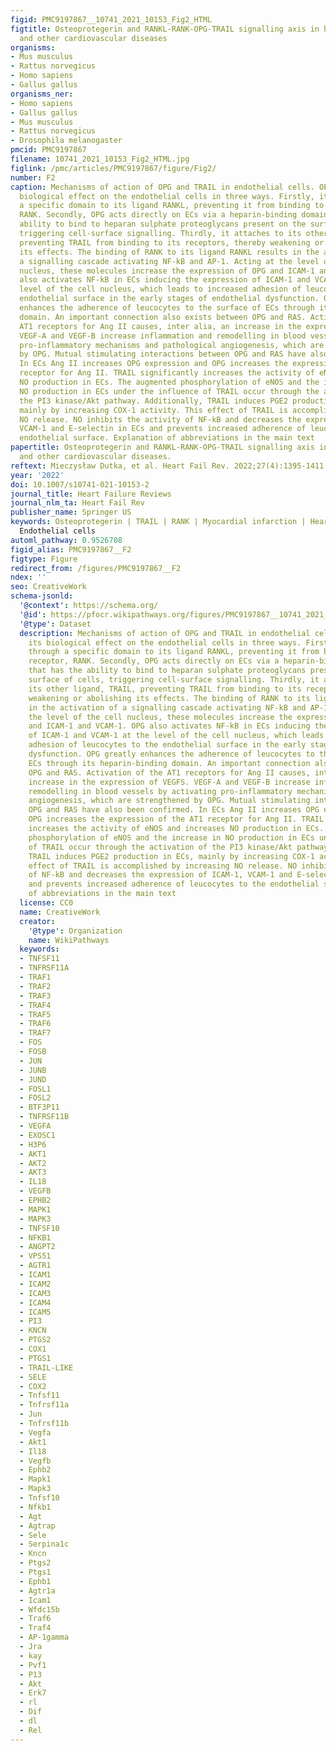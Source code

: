 ```yaml
---
figid: PMC9197867__10741_2021_10153_Fig2_HTML
figtitle: Osteoprotegerin and RANKL-RANK-OPG-TRAIL signalling axis in heart failure
  and other cardiovascular diseases
organisms:
- Mus musculus
- Rattus norvegicus
- Homo sapiens
- Gallus gallus
organisms_ner:
- Homo sapiens
- Gallus gallus
- Mus musculus
- Rattus norvegicus
- Drosophila melanogaster
pmcid: PMC9197867
filename: 10741_2021_10153_Fig2_HTML.jpg
figlink: /pmc/articles/PMC9197867/figure/Fig2/
number: F2
caption: Mechanisms of action of OPG and TRAIL in endothelial cells. OPG exerts its
  biological effect on the endothelial cells in three ways. Firstly, it binds through
  a specific domain to its ligand RANKL, preventing it from binding to its receptor,
  RANK. Secondly, OPG acts directly on ECs via a heparin-binding domain that has the
  ability to bind to heparan sulphate proteoglycans present on the surface of cells,
  triggering cell-surface signalling. Thirdly, it attaches to its other ligand, TRAIL,
  preventing TRAIL from binding to its receptors, thereby weakening or abolishing
  its effects. The binding of RANK to its ligand RANKL results in the activation of
  a signalling cascade activating NF-kB and AP-1. Acting at the level of the cell
  nucleus, these molecules increase the expression of OPG and ICAM-1 and VCAM-1. OPG
  also activates NF-kB in ECs inducing the expression of ICAM-1 and VCAM-1 at the
  level of the cell nucleus, which leads to increased adhesion of leucocytes to the
  endothelial surface in the early stages of endothelial dysfunction. OPG greatly
  enhances the adherence of leucocytes to the surface of ECs through its heparin-binding
  domain. An important connection also exists between OPG and RAS. Activation of the
  AT1 receptors for Ang II causes, inter alia, an increase in the expression of VEGFS.
  VEGF-A and VEGF-B increase inflammation and remodelling in blood vessels by activating
  pro-inflammatory mechanisms and pathological angiogenesis, which are strengthened
  by OPG. Mutual stimulating interactions between OPG and RAS have also been confirmed.
  In ECs Ang II increases OPG expression and OPG increases the expression of the AT1
  receptor for Ang II. TRAIL significantly increases the activity of eNOS and increases
  NO production in ECs. The augmented phosphorylation of eNOS and the increase in
  NO production in ECs under the influence of TRAIL occur through the activation of
  the PI3 kinase/Akt pathway. Additionally, TRAIL induces PGE2 production in ECs,
  mainly by increasing COX-1 activity. This effect of TRAIL is accomplished by increasing
  NO release. NO inhibits the activity of NF-kB and decreases the expression of ICAM-1,
  VCAM-1 and E-selectin in ECs and prevents increased adherence of leucocytes to the
  endothelial surface. Explanation of abbreviations in the main text
papertitle: Osteoprotegerin and RANKL-RANK-OPG-TRAIL signalling axis in heart failure
  and other cardiovascular diseases.
reftext: Mieczysław Dutka, et al. Heart Fail Rev. 2022;27(4):1395-1411.
year: '2022'
doi: 10.1007/s10741-021-10153-2
journal_title: Heart Failure Reviews
journal_nlm_ta: Heart Fail Rev
publisher_name: Springer US
keywords: Osteoprotegerin | TRAIL | RANK | Myocardial infarction | Heart failure |
  Endothelial cells
automl_pathway: 0.9526708
figid_alias: PMC9197867__F2
figtype: Figure
redirect_from: /figures/PMC9197867__F2
ndex: ''
seo: CreativeWork
schema-jsonld:
  '@context': https://schema.org/
  '@id': https://pfocr.wikipathways.org/figures/PMC9197867__10741_2021_10153_Fig2_HTML.html
  '@type': Dataset
  description: Mechanisms of action of OPG and TRAIL in endothelial cells. OPG exerts
    its biological effect on the endothelial cells in three ways. Firstly, it binds
    through a specific domain to its ligand RANKL, preventing it from binding to its
    receptor, RANK. Secondly, OPG acts directly on ECs via a heparin-binding domain
    that has the ability to bind to heparan sulphate proteoglycans present on the
    surface of cells, triggering cell-surface signalling. Thirdly, it attaches to
    its other ligand, TRAIL, preventing TRAIL from binding to its receptors, thereby
    weakening or abolishing its effects. The binding of RANK to its ligand RANKL results
    in the activation of a signalling cascade activating NF-kB and AP-1. Acting at
    the level of the cell nucleus, these molecules increase the expression of OPG
    and ICAM-1 and VCAM-1. OPG also activates NF-kB in ECs inducing the expression
    of ICAM-1 and VCAM-1 at the level of the cell nucleus, which leads to increased
    adhesion of leucocytes to the endothelial surface in the early stages of endothelial
    dysfunction. OPG greatly enhances the adherence of leucocytes to the surface of
    ECs through its heparin-binding domain. An important connection also exists between
    OPG and RAS. Activation of the AT1 receptors for Ang II causes, inter alia, an
    increase in the expression of VEGFS. VEGF-A and VEGF-B increase inflammation and
    remodelling in blood vessels by activating pro-inflammatory mechanisms and pathological
    angiogenesis, which are strengthened by OPG. Mutual stimulating interactions between
    OPG and RAS have also been confirmed. In ECs Ang II increases OPG expression and
    OPG increases the expression of the AT1 receptor for Ang II. TRAIL significantly
    increases the activity of eNOS and increases NO production in ECs. The augmented
    phosphorylation of eNOS and the increase in NO production in ECs under the influence
    of TRAIL occur through the activation of the PI3 kinase/Akt pathway. Additionally,
    TRAIL induces PGE2 production in ECs, mainly by increasing COX-1 activity. This
    effect of TRAIL is accomplished by increasing NO release. NO inhibits the activity
    of NF-kB and decreases the expression of ICAM-1, VCAM-1 and E-selectin in ECs
    and prevents increased adherence of leucocytes to the endothelial surface. Explanation
    of abbreviations in the main text
  license: CC0
  name: CreativeWork
  creator:
    '@type': Organization
    name: WikiPathways
  keywords:
  - TNFSF11
  - TNFRSF11A
  - TRAF1
  - TRAF2
  - TRAF3
  - TRAF4
  - TRAF5
  - TRAF6
  - TRAF7
  - FOS
  - FOSB
  - JUN
  - JUNB
  - JUND
  - FOSL1
  - FOSL2
  - BTF3P11
  - TNFRSF11B
  - VEGFA
  - EXOSC1
  - H3P6
  - AKT1
  - AKT2
  - AKT3
  - IL18
  - VEGFB
  - EPHB2
  - MAPK1
  - MAPK3
  - TNFSF10
  - NFKB1
  - ANGPT2
  - VPS51
  - AGTR1
  - ICAM1
  - ICAM2
  - ICAM3
  - ICAM4
  - ICAM5
  - PI3
  - KNCN
  - PTGS2
  - COX1
  - PTGS1
  - TRAIL-LIKE
  - SELE
  - COX2
  - Tnfsf11
  - Tnfrsf11a
  - Jun
  - Tnfrsf11b
  - Vegfa
  - Akt1
  - Il18
  - Vegfb
  - Ephb2
  - Mapk1
  - Mapk3
  - Tnfsf10
  - Nfkb1
  - Agt
  - Agtrap
  - Sele
  - Serpina1c
  - Kncn
  - Ptgs2
  - Ptgs1
  - Ephb1
  - Agtr1a
  - Icam1
  - Wfdc15b
  - Traf6
  - Traf4
  - AP-1gamma
  - Jra
  - kay
  - Pvf1
  - P13
  - Akt
  - Erk7
  - rl
  - Dif
  - dl
  - Rel
---
```


